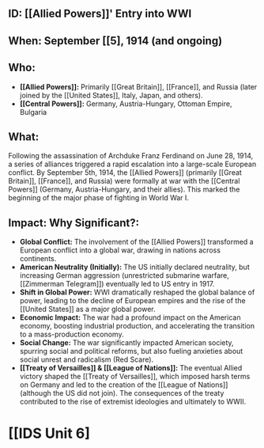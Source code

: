 ## ID: [[Allied Powers]]' Entry into WWI

## When: September [[5], 1914 (and ongoing)

## Who:
* **[[Allied Powers]]:** Primarily [[Great Britain]], [[France]], and Russia (later joined by the [[United States]], Italy, Japan, and others).
* **[[Central Powers]]:** Germany, Austria-Hungary, Ottoman Empire, Bulgaria

## What: 
Following the assassination of Archduke Franz Ferdinand on June 28, 1914, a series of alliances triggered a rapid escalation into a large-scale European conflict. By September 5th, 1914,  the [[Allied Powers]] (primarily [[Great Britain]], [[France]], and Russia) were formally at war with the [[Central Powers]] (Germany, Austria-Hungary, and their allies).  This marked the beginning of the major phase of fighting in World War I.

## Impact: Why Significant?:
* **Global Conflict:** The involvement of the [[Allied Powers]] transformed a European conflict into a global war, drawing in nations across continents.
* **American Neutrality (Initially):** The US initially declared neutrality, but increasing German aggression (unrestricted submarine warfare, [[Zimmerman Telegram]]) eventually led to US entry in 1917.
* **Shift in Global Power:** WWI dramatically reshaped the global balance of power, leading to the decline of European empires and the rise of the [[United States]] as a major global power.
* **Economic Impact:** The war had a profound impact on the American economy, boosting industrial production, and accelerating the transition to a mass-production economy.
* **Social Change:** The war significantly impacted American society, spurring social and political reforms, but also fueling anxieties about social unrest and radicalism (Red Scare).
* **[[Treaty of Versailles]] & [[League of Nations]]:** The eventual Allied victory shaped the [[Treaty of Versailles]], which imposed harsh terms on Germany and led to the creation of the [[League of Nations]] (although the US did not join). The consequences of the treaty contributed to the rise of extremist ideologies and ultimately to WWII.

# [[IDS Unit 6]